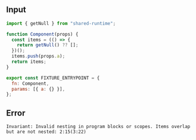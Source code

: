
## Input

```javascript
import { getNull } from "shared-runtime";

function Component(props) {
  const items = (() => {
    return getNull() ?? [];
  })();
  items.push(props.a);
  return items;
}

export const FIXTURE_ENTRYPOINT = {
  fn: Component,
  params: [{ a: {} }],
};

```


## Error

```
Invariant: Invalid nesting in program blocks or scopes. Items overlap but are not nested: 2:15(3:22)
```
          
      